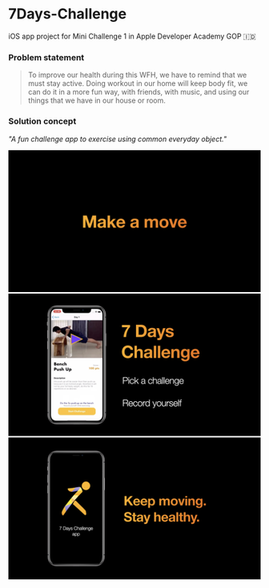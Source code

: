 # 7Days-Challenge

iOS app project for Mini Challenge 1 in Apple Developer Academy GOP 🇮🇩

### Problem statement
>To improve our health during this WFH, we have to remind that we must stay active. Doing workout in our home will keep body fit, we can do it in a more fun way, with friends, with music, and using our things that we have in our house or room.

### Solution concept
*"A fun challenge app to exercise using common everyday object."*

![Slide image 1](./image1.jpeg)
![Slide image 2](./image2.jpeg)
![Slide image 3](./image3.jpeg)

